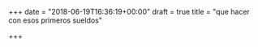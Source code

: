+++
date = "2018-06-19T16:36:19+00:00"
draft = true
title = "que hacer con esos primeros sueldos"

+++

